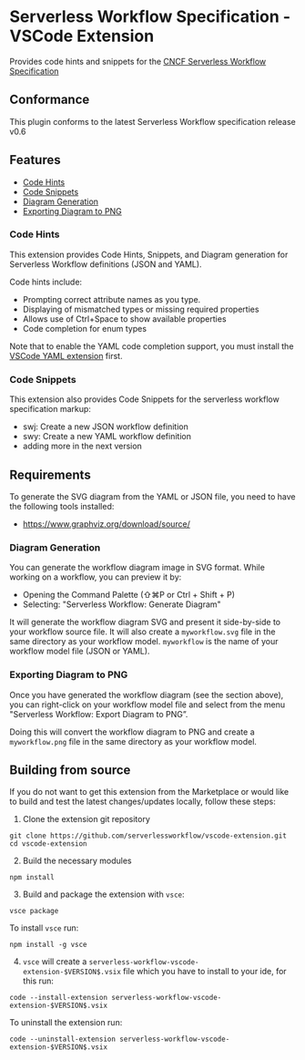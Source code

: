 # Serverless Workflow Specification - VSCode Extension

Provides code hints and snippets for the [CNCF Serverless Workflow Specification](https://github.com/serverlessworkflow/specification)

## Conformance

This plugin conforms to the latest Serverless Workflow specification 
release v0.6

## Features

- [Code Hints](#Code-Hints)
- [Code Snippets](#Code-Snippets)
- [Diagram Generation](#Diagram-Generation)
- [Exporting Diagram to PNG](#Exporting-Diagram-to-PNG)

### Code Hints

This extension provides Code Hints, Snippets, and Diagram generation for Serverless Workflow definitions
(JSON and YAML).

Code hints include:

- Prompting correct attribute names as you type.
- Displaying of mismatched types or missing required properties
- Allows use of Ctrl+Space to show available properties
- Code completion for enum types

Note that to enable the YAML code completion support, you must
install the [VSCode YAML extension](https://marketplace.visualstudio.com/items?itemName=redhat.vscode-yaml) first.

### Code Snippets

This extension also provides Code Snippets for the serverless workflow specification markup:

- swj: Create a new JSON workflow definition
- swy: Create a new YAML workflow definition
- adding more in the next version

## Requirements

To generate the SVG diagram from the YAML or JSON file, you need to have the following tools installed:
- https://www.graphviz.org/download/source/

### Diagram Generation

You can generate the workflow diagram image in SVG format. While working on a workflow, you can preview it by:

- Opening the Command Palette (⇧⌘P or Ctrl + Shift + P)
- Selecting: "Serverless Workflow: Generate Diagram"

It will generate the workflow diagram SVG and present it side-by-side to your workflow source file. It will also create a `myworkflow.svg` file in the same directory as your workflow model. `myworkflow` is the name of your workflow model file (JSON or YAML).

### Exporting Diagram to PNG

Once you have generated the workflow diagram (see the section above), you can right-click on your workflow model file and select from the menu "Serverless Workflow: Export Diagram to PNG”.

Doing this will convert the workflow diagram to PNG and create a `myworkflow.png` file in the same directory as your workflow model.

## Building from source

If you do not want to get this extension from the Marketplace or would like to build and test the latest changes/updates locally, follow these steps:

1. Clone the extension git repository

``` text
git clone https://github.com/serverlessworkflow/vscode-extension.git
cd vscode-extension
```

2. Build the necessary modules

``` text
npm install
```

3. Build and package the extension with `vsce`:

```shell
vsce package
```

To install `vsce` run:

```shell
npm install -g vsce
```

4. `vsce` will create a `serverless-workflow-vscode-extension-$VERSION$.vsix` file which you have to install to your ide, for this run:

```shell
code --install-extension serverless-workflow-vscode-extension-$VERSION$.vsix
```

To uninstall the extension run:

```shell
code --uninstall-extension serverless-workflow-vscode-extension-$VERSION$.vsix
```
